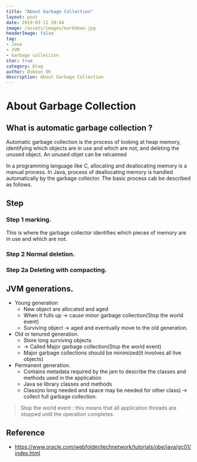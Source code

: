 ```yaml
---
title: "About Garbage Collection"
layout: post
date: 2019-03-12 20:44
image: /assets/images/markdown.jpg
headerImage: false
tag:
- Java
- JVM
- Garbage colleciton
star: true
category: blog
author: Dokeun Oh
description: About Garbage Collection
---
```

# About Garbage Collection

## What is automatic garbage collection ?

Automatic garbage collection is the process of looking at heap memory, identifying which objects are in use and which are not, and deleting the unused object. An unused objet can be relcaimed

In a programming language like C, allocating and deallocating memory is a manual process. In Java, process of deallocating memory is handled automatically by the garbage collector. The basic process cab be described as follows.

## Step

### Step 1 marking.

This is where the garbage collector identifies which pieces of memory are in use and which are not. 

### Step 2 Normal deletion.
### Step 2a Deleting with compacting.

## JVM generations.
* Young generation
    * New object are allocated and aged
    * When it fulls up -> cause minor garbage collection(Stop the world event)
    * Surviving object -> aged and eventually move to the old generation.
* Old or tenured generation.
    * Store long surviving objects 
    *  -> Called Major garbage collection(Stop the world event)
    * Major garbage collections should be minimized(it involves all live objects)
* Permanent generation.
    * Contains metadata required by the jam to describe the classes and methods used in the application
    * Java se library classes and methods
    * Class(no long needed and space may be needed for other class) -> collect full garbage collection.

> Stop the world event : this means that all application threads are stopped until the operation completes. 

## Reference 
- https://www.oracle.com/webfolder/technetwork/tutorials/obe/java/gc01/index.html



